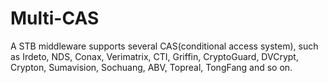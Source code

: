 # Multi-CAS
A STB middleware supports several CAS(conditional access system), such as Irdeto, NDS, Conax, Verimatrix, CTI, Griffin, CryptoGuard, DVCrypt, Crypton, Sumavision, Sochuang, ABV, Topreal, TongFang and so on.
